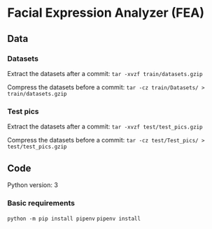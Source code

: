 # Facial Expression Analyzer (FEA)

## Data
### Datasets
Extract the datasets after a commit:
```tar -xvzf train/datasets.gzip```

Compress the datasets before a commit:
```tar -cz train/Datasets/ > train/datasets.gzip```

### Test pics
Extract the datasets after a commit:
```tar -xvzf test/test_pics.gzip```

Compress the datasets before a commit:
```tar -cz test/Test_pics/ > test/test_pics.gzip```

## Code
Python version: 3

### Basic requirements
`python -m pip install pipenv`
`pipenv install`

